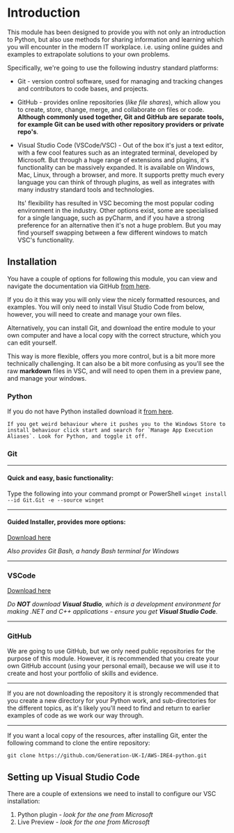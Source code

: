 # Introduction

This module has been designed to provide you with not only an introduction to Python, but also use methods for sharing information and learning which you will encounter in the modern IT workplace. i.e. using online guides and examples to extrapolate solutions to your own problems.

Specifically, we're going to use the following industry standard platforms:
- Git - version control software, used for managing and tracking changes and contributors to code bases, and projects.
- GitHub - provides online repositories (*like file shares*), which allow you to create, store, change, merge, and collaborate on files or code. **Although commonly used together, Git and GitHub are separate tools, for example Git can be used with other repository providers or private repo's**.
- Visual Studio Code (VSCode/VSC) - Out of the box it's just a text editor, with a few cool features such as an integrated terminal, developed by Microsoft. But through a huge range of extensions and plugins, it's functionality can be massively expanded. It is available on Windows, Mac, Linux, through a browser, and more. It supports pretty much every language you can think of through plugins, as well as integrates with many industry standard tools and technologies. 

    Its' flexibility has resulted in VSC becoming the most popular coding environment in the industry. Other options exist, some are specialised for a single language, such as pyCharm, and if you have a strong preference for an alternative then it's not a huge problem. But you may find yourself swapping between a few different windows to match VSC's functionality.

## Installation

You have a couple of options for following this module, you can view and navigate the documentation via GitHub [from here](https://github.com/Generation-UK-I/AWS-IRE4-python). 

If you do it this way you will only view the nicely formatted resources, and examples. You will only need to install Visul Studio Code from below, however, you will need to create and manage your own files.

Alternatively, you can install Git, and download the entire module to your own computer and have a local copy with the correct structure, which you can edit yourself.

This way is more flexible, offers you more control, but is a bit more more technically challenging. It can also be a bit more confusing as you'll see the raw **markdown** files in VSC, and will need to open them in a preview pane, and manage your windows.

### Python

If you do not have Python installed download it [from here](https://www.python.org/downloads/).

    If you get weird behaviour where it pushes you to the Windows Store to install behaviour click start and search for `Manage App Execution Aliases`. Look for Python, and toggle it off.

### Git
---
#### Quick and easy, basic functionality:

Type the following into your command prompt or PowerShell
`winget install --id Git.Git -e --source winget`

---
#### Guided Installer, provides more options:

[Download here](https://git-scm.com/downloads)

*Also provides Git Bash, a handy Bash terminal for Windows*

---
### VSCode

[Download here](https://code.visualstudio.com/)

*Do **NOT** download **Visual Studio**, which is a development environment for making .NET and C++ applications - ensure you get **Visual Studio Code**.*

---
### GitHub
We are going to use GitHub, but we only need public repositories for the purpose of this module. However, it is recommended that you create your own GitHub account (using your personal email), because we will use it to create and host your portfolio of skills and evidence.

---
If you are not downloading the repository it is strongly recommended that you create a new directory for your Python work, and sub-directories for the different topics, as it's likely you'll need to find and return to earlier examples of code as we work our way through.

---
If you want a local copy of the resources, after installing Git, enter the following command to clone the entire repository:

`git clone https://github.com/Generation-UK-I/AWS-IRE4-python.git`

## Setting up Visual Studio Code

There are a couple of extensions we need to install to configure our VSC installation:

1. Python plugin - *look for the one from Microsoft*
1. Live Preview - *look for the one from Microsoft*